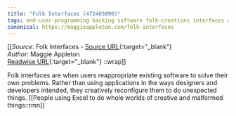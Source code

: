 ```yaml
---
title: "Folk Interfaces (472403890)"
tags: end-user-programming hacking software folk-creations interfaces adaptation articles-24164156
canonical: https://maggieappleton.com/folk-interfaces
---
```


[[_Source_: Folk Interfaces - [Source URL](https://maggieappleton.com/folk-interfaces){:target="_blank"}<br>
_Author_: Maggie Appleton<br>
[Readwise URL](https://readwise.io/open/472403890){:target="_blank"}
::wrap]]

Folk interfaces are when users reappropriate existing software to solve their own problems. Rather than using applications in the ways designers and developers intended, they creatively reconfigure them to do unexpected things.
[[People using Excel to do whole worlds of creative and malformed things::rmn]]
